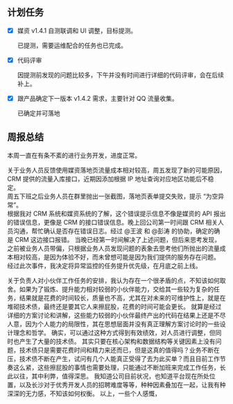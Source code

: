 ## 计划任务

- [x] 媒资 v1.4.1 自测联调和 UI 调整，目标提测。

  已提测，需要运维配合的任务也已完成。

- [x] 代码评审

  因提测前发现的问题比较多，下午并没有时间进行详细的代码评审，会在后续补上。

- [x] 跟产品确定下一版本 v1.4.2 需求，主要针对 QQ 流量收集。

  已确定并可落地

## 周报总结

本周一直在有条不紊的进行业务开发，进度正常。

关于业务人员反馈使用媒资落地页流量成本相对较高，周五发现了新的可能原因，CRM 提供的流量入库接口，近期因添加根据 IP 地址查询对应地区功能后不稳定。  
周五下班之后业务人员在群里抛出一张截图，落地页表单提交失败，提示 “为空异常”。  
根据我对 CRM 系统和媒资系统的了解，这个错误提示信息不像是媒资的 API 报出的错误信息，更像是 CRM 的接口错误信息。晚上回公司第一时间跟 CRM 相关人员沟通，帮忙确认是否存在错误日志。经过 @王波 和 @彭涛 的协助，确定的确是 CRM 这边接口报错。
当晚已经第一时间解决了上述问题，但后来思考发现，之前被业务人员带偏，只根据业务人员发现问题的表象去思考他们所抛出的流量成本相对较高，是因为体验不好，而未曾想可能是因为我们提供的服务存在问题。
经过此次事件，我决定将异常监控的任务提升优先级，在月底之前上线。

关于负责人对小伙伴工作任务的安排，我认为存在一个很矛盾的点，不知该如何取舍。如果为了锻炼、提升能力相对较弱的小伙伴能力，交给其一些较为复杂的任务，结果就是花费的时间较长，质量也不高，尤其在对未来的可维护性上，就是在堆砌技术债，最终还是要其它人来擦屁股，花费的时间可能会更长。
就算是经过详细的方案讨论和讲解，这些能力较弱的小伙伴最终产出的代码在结果上还是不尽人意，因为个人能力的局限性，其在思想层面并没有真正理解方案讨论时的一些设计理念和哲学。
确实，可以通过这种方式得到有效绩效，对人员进行调整，但同时也产生了大量的技术债。
其实只要在核心架构和数据结构等关键因素上没有问题，技术债只是需要花费时间和精力来还而已，但是这真的值得吗？业务不断在压，技术债不断在产生，试问有几个人能真正受得了去为此买单？而且目前工作节奏这么紧，这些擦屁股的事情也需要处理，只能通过不断加班来完成工作任务，长此以往，其中利弊，值得深思。
我知道公司目前状况，也知道平台现在所处位置，以及长沙对于优秀开发人员的招聘难度等等，种种因素叠加在一起，让我有种深深的无力感，不知该如何权衡。
以上，一些个人感慨，
